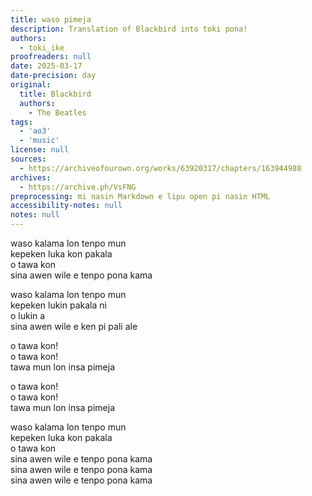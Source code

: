 ```yaml
---
title: waso pimeja
description: Translation of Blackbird into toki pona!
authors:
  - toki_ike
proofreaders: null
date: 2025-03-17
date-precision: day
original:
  title: Blackbird
  authors:
    - The Beatles
tags:
  - 'ao3'
  - 'music'
license: null
sources:
  - https://archiveofourown.org/works/63920317/chapters/163944988
archives:
  - https://archive.ph/VsFNG
preprocessing: mi nasin Markdown e lipu open pi nasin HTML
accessibility-notes: null
notes: null
---
```


waso kalama lon tenpo mun  
kepeken luka kon pakala  
o tawa kon  
sina awen wile e tenpo pona kama

waso kalama lon tenpo mun  
kepeken lukin pakala ni  
o lukin a  
sina awen wile e ken pi pali ale

o tawa kon!  
o tawa kon!  
tawa mun lon insa pimeja

o tawa kon!  
o tawa kon!  
tawa mun lon insa pimeja

waso kalama lon tenpo mun  
kepeken luka kon pakala  
o tawa kon  
sina awen wile e tenpo pona kama  
sina awen wile e tenpo pona kama  
sina awen wile e tenpo pona kama
